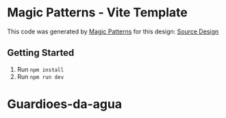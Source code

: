 # Magic Patterns - Vite Template

This code was generated by [Magic Patterns](https://magicpatterns.com) for this design: [Source Design](https://www.magicpatterns.com/c/xaajrnkkl8upzsyhxebbam)

## Getting Started

1. Run `npm install`
2. Run `npm run dev`
# Guardioes-da-agua
